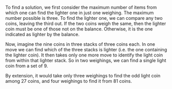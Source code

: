 To find a solution, we first consider the maximum number of items from which one can find the lighter one in just one weighing. The maximum number possible is three. To find the lighter one, we can compare any two coins, leaving the third out. If the two coins weigh the same, then the lighter coin must be one of those not on the balance. Otherwise, it is the one indicated as lighter by the balance.

Now, imagine the nine coins in three stacks of three coins each. In one move we can find which of the three stacks is lighter (i.e. the one containing the lighter coin). It then takes only one more move to identify the light coin from within that lighter stack. So in two weighings, we can find a single light coin from a set of 9.

By extension, it would take only three weighings to find the odd light coin among 27 coins, and four weighings to find it from 81 coins.
